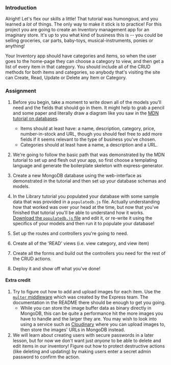 ### Introduction

Alright! Let's flex our skills a little! That tutorial was humongous, and you learned a *lot* of things. The only way to make it stick is to practice! For this project you are going to create an Inventory management app for an imaginary store. It's up to you what kind of business this is -- you could be selling groceries, car parts, baby-toys, musical-instruments, ponies or anything!

Your Inventory app should have categories and items, so when the user goes to the home-page they can choose a category to view, and then get a list of every item in that category. You should include all of the CRUD methods for both items and categories, so anybody that's visiting the site can Create, Read, Update or Delete any Item or Category.

### Assignment

<div class="lesson-content__panel" markdown="1">

1. Before you begin, take a moment to write down all of the models you'll need and the fields that should go in them. It might help to grab a pencil and some paper and literally draw a diagram like you saw in the [MDN tutorial on databases](https://developer.mozilla.org/en-US/docs/Learn/Server-side/Express_Nodejs/mongoose#Designing_the_LocalLibrary_models).

    - Items should at least have: a name, description, category, price, number-in-stock and URL, though you should feel free to add more fields if it seems relevant to the type of business you've chosen.
    - Categories should at least have a name, a description and a URL.

1. We're going to follow the basic path that was demonstrated by the MDN tutorial to set up and flesh out your app, so first choose a templating language and generate the boilerplate skeleton with express-generator.
1. Create a new MongoDB database using the web-interface as demonstrated in the tutorial and then set up your database schemas and models.
1. In the Library tutorial you populated your database with some sample data that was provided in a `populatedb.js` file. Actually understanding how that worked was over your head at the time, but now that you've finished that tutorial you'll be able to understand how it works. [Download the `populatedb.js` file](https://raw.githubusercontent.com/hamishwillee/express-locallibrary-tutorial/master/populatedb.js) and edit it, or re-write it using the specifics of your models and then run it to populate your database!
1. Set up the routes and controllers you're going to need.
1. Create all of the 'READ' views (i.e. view category, and view item)
1. Create all the forms and build out the controllers you need for the rest of the CRUD actions.
1. Deploy it and show off what you've done!

#### Extra credit

1. Try to figure out how to add and upload images for each item. Use the [`multer` middleware](https://github.com/expressjs/multer) which was created by the Express team. The documentation in the README there should be enough to get you going.
   - While you can store the image buffer data as binary directly in MongoDB, this can be quite a performance hit the more images you have to handle and the larger they are. You may wish to look into using a service such as [Cloudinary](https://cloudinary.com/documentation/node_integration) where you can upload images to, then store the images' URLs in MongoDB instead.
1. We will learn about creating users with secure passwords in a later lesson, but for now we don't want just *anyone* to be able to delete and edit items in our inventory! Figure out how to protect destructive actions (like deleting and updating) by making users enter a secret admin password to confirm the action.

</div>
